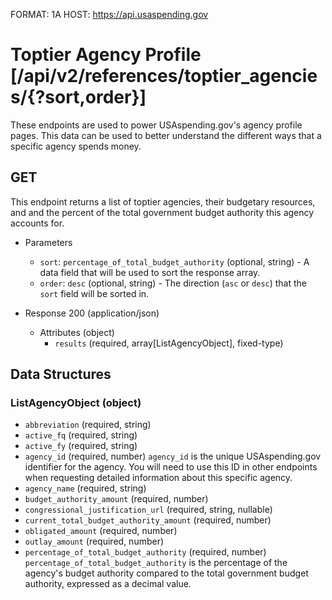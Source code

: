 FORMAT: 1A
HOST: https://api.usaspending.gov

# Toptier Agency Profile [/api/v2/references/toptier_agencies/{?sort,order}]

These endpoints are used to power USAspending.gov's agency profile pages. This data can be used to better understand the different ways that a specific agency spends money.

## GET

This endpoint returns a list of toptier agencies, their budgetary resources, and and the percent of the total government budget authority this agency accounts for.

+ Parameters
    + `sort`: `percentage_of_total_budget_authority` (optional, string) - A data field that will be used to sort the response array.
    + `order`: `desc` (optional, string) - The direction (`asc` or `desc`) that the `sort` field will be sorted in.
    
+ Response 200 (application/json)
    + Attributes (object)
        + `results` (required, array[ListAgencyObject], fixed-type)

## Data Structures

### ListAgencyObject (object)

+ `abbreviation` (required, string)
+ `active_fq` (required, string)
+ `active_fy` (required, string)
+ `agency_id` (required, number)
    `agency_id` is the unique USAspending.gov identifier for the agency. You will need to use this ID in other endpoints when requesting detailed information about this specific agency.
+ `agency_name` (required, string)
+ `budget_authority_amount` (required, number)
+ `congressional_justification_url` (required, string, nullable)
+ `current_total_budget_authority_amount` (required, number)
+ `obligated_amount` (required, number)
+ `outlay_amount` (required, number)
+ `percentage_of_total_budget_authority` (required, number)
    `percentage_of_total_budget_authority` is the percentage of the agency's budget authority compared to the total government budget authority, expressed as a decimal value.